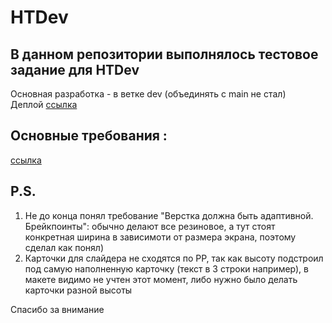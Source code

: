 # HTDev

## В данном репозитории выполнялось тестовое задание для HTDev    
Основная разработка - в ветке dev (объединять с main не стал)     
Деплой [ссылка](https://ivank9.github.io/HTDev/htdev/dist/)    
## Основные требования :     
   [ссылка](https://github.com/olegpayze/htdev-test-requirement-html)

## P.S.     
1. Не до конца понял требование "Верстка должна быть адаптивной. Брейкпоинты": обычно делают все резиновое, а тут стоят конкретная ширина в зависимоти от размера экрана, поэтому сделал как понял)
2. Карточки для слайдера не сходятся по PP, так как высоту подстроил под самую наполненную карточку (текст в 3 строки например), в макете видимо не учтен этот момент, либо нужно было делать карточки разной высоты


Спасибо за внимание
